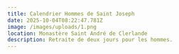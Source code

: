 ```yaml
---
title: Calendrier Hommes de Saint Joseph
date: 2025-10-04T08:22:47.781Z
image: /images/uploads/1.png
location: Monastère Saint André de Clerlande
description: Retraite de deux jours pour les hommes.
---
```

